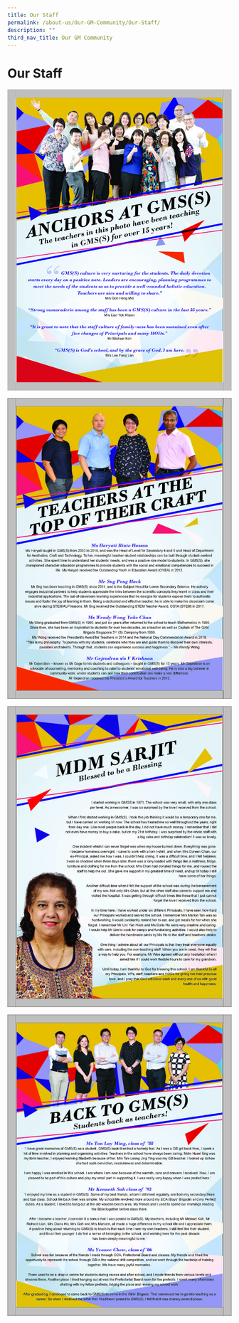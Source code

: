```yaml
---
title: Our Staff
permalink: /about-us/Our-GM-Community/Our-Staff/
description: ""
third_nav_title: Our GM Community
---
```

# **Our Staff**

![](/images/GMSS_A3-Posters_Our-Staff_ver2_Page_1-1.jpg)

![](/images/GMSS_A3-Posters_Our-Staff_ver2_Page_2.jpg)

![](/images/GMSS_A3-Posters_Our-Staff_ver2_Page_3.jpg)

![](/images/GMSS_A3-Posters_Our-Staff_ver2_Page_4.jpg)